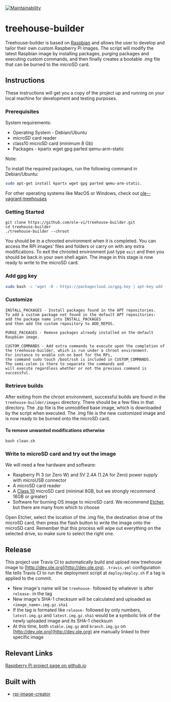 [![Maintainability](https://api.codeclimate.com/v1/badges/748aa39277c63aa17d1a/maintainability)](https://codeclimate.com/github/treehouses/builder/maintainability)

# treehouse-builder

Treehouse-builder is based on [Raspbian](https://www.raspbian.org/) and
allows the user to develop and tailor their own custom Raspberry Pi images.
The script will modify the latest Raspbian image by installing packages,
purging packages and executing custom commands, and then finally
creates a bootable .img file that can be burned to the microSD card.

## Instructions

These instructions will get you a copy of the project up and
running on your local machine for development and testing purposes.

### Prerequisites

System requirements:

* Operating System - Debian/Ubuntu
* microSD card reader
* class10 microSD card (minimum 8 Gb)
* Packages - kpartx wget gpg parted qemu-arm-static

Note:

To install the required packages, run the following command in Debian/Ubuntu:

```bash
sudo apt-get install kpartx wget gpg parted qemu-arm-static.
```

For other operating systems like MacOS or Windows, check out [ole--vagrant-treehouses](https://github.com/ole-vi/ole--vagrant-treehouses)

### Getting Started

```
git clone https://github.com/ole-vi/treehouse-builder.git
cd treehouse-builder
./treehouse-builder --chroot
```

You should be in a chrooted environment when it is completed.
You can access the RPi images' files and folders or carry on with any extra modifications.
To exit the chrooted environment just type `exit` and
then you should be back in your own shell again.
The image in this stage is now ready to write to the microSD card.

### Add gpg key

```bash
sudo bash -c 'wget -O - https://packagecloud.io/gpg.key | apt-key add -'
```

### Customize

```
INSTALL_PACKAGES - Install packages found in the APT repositories.
To add a custom package not found in the default APT repositories:
add the package name into INSTALL_PACKAGES
and then add the custom repository to ADD_REPOS.

PURGE_PACKAGES - Remove packages already installed on the default Raspbian image.

CUSTOM_COMMANDS - Add extra commands to execute upon the completion of
the treehouse-builder, which is run under a chroot environment.
For instance to enable ssh on boot for the RPi,
the command sudo touch /boot/ssh is included in CUSTOM_COMMANDS.
The semi-colon is there to separate the commands and
will execute regardless whether or not the previous command is successful.

```

### Retrieve builds

After exiting from the chroot environment, successful builds
are found in the `treehouse-builder/images` directory.
There should be a few files in that directory.
The .zip file is the unmodified base image,
which is downloaded by the script when executed.
The .img file is the new customized image and
is now ready to be burned onto the microSD card.

#### To remove unwanted modifications otherwise

`bash clean.sh`

### Write to microSD card and try out the image

We will need a few hardware and software:

* Raspberry Pi 3 (or Zero W) and 5V 2.4A (1.2A for Zero) power supply with microUSB connector
* A microSD card reader
* A [Class 10](https://www.sdcard.org/developers/overview/speed_class/index.html) microSD card (minimal 8GB, but we strongly recommend 16GB or greater)
* Software for burning OS image to microSD card. We recommend [Etcher](https://etcher.io), but there are many from which to choose

Open Etcher, select the location of the .img file,
the destination drive of the microSD card,
then press the flash button to write the image onto the microSD card.
Remember that this process will wipe out everything on the selected drive,
so make sure to select the right one.

## Release

This project use Travis CI to automatically build and upload new treehouse image to [http://dev.ole.org](http://dev.ole.org). `.travis.yml` configuration file tells Travis CI to run the deployment script at `deploy/deploy.sh` if a tag is applied to the commit.

* New image's name will be `treehouse-` followed by whatever is after `release-` in the tag
* New image's SHA-1 checksum will be calculated and uploaded as `<image_name>.img.gz.sha1`
* If the tag is formated like `release-` followed by only numbers,  `latest.img.gz` and `latest.img.gz.sha1` would be a symbolic link of the newly uploaded image and its SHA-1 checksum
* At this time, both `stable.img.gz` and `branch.img.gz` on [http://dev.ole.org](http://dev.ole.org) are manually linked to their specific image

## Relevant Links

[Raspberry Pi project page on github.io](https://open-learning-exchange.github.io/#!pages/robots/rbts-raspberry-pi.md)

## Built with

* [rpi-image-creator](https://github.com/ImmobilienScout24/rpi-image-creator)
